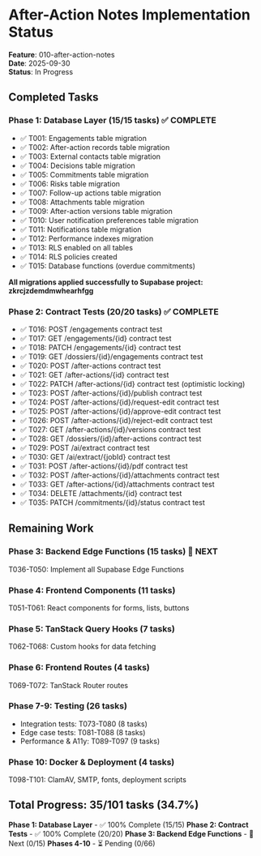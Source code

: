 # After-Action Notes Implementation Status

**Feature**: 010-after-action-notes  
**Date**: 2025-09-30  
**Status**: In Progress

## Completed Tasks

### Phase 1: Database Layer (15/15 tasks) ✅ COMPLETE
- ✅ T001: Engagements table migration
- ✅ T002: After-action records table migration
- ✅ T003: External contacts table migration
- ✅ T004: Decisions table migration
- ✅ T005: Commitments table migration
- ✅ T006: Risks table migration
- ✅ T007: Follow-up actions table migration
- ✅ T008: Attachments table migration
- ✅ T009: After-action versions table migration
- ✅ T010: User notification preferences table migration
- ✅ T011: Notifications table migration
- ✅ T012: Performance indexes migration
- ✅ T013: RLS enabled on all tables
- ✅ T014: RLS policies created
- ✅ T015: Database functions (overdue commitments)

**All migrations applied successfully to Supabase project: zkrcjzdemdmwhearhfgg**

### Phase 2: Contract Tests (20/20 tasks) ✅ COMPLETE
- ✅ T016: POST /engagements contract test
- ✅ T017: GET /engagements/{id} contract test
- ✅ T018: PATCH /engagements/{id} contract test
- ✅ T019: GET /dossiers/{id}/engagements contract test
- ✅ T020: POST /after-actions contract test
- ✅ T021: GET /after-actions/{id} contract test
- ✅ T022: PATCH /after-actions/{id} contract test (optimistic locking)
- ✅ T023: POST /after-actions/{id}/publish contract test
- ✅ T024: POST /after-actions/{id}/request-edit contract test
- ✅ T025: POST /after-actions/{id}/approve-edit contract test
- ✅ T026: POST /after-actions/{id}/reject-edit contract test
- ✅ T027: GET /after-actions/{id}/versions contract test
- ✅ T028: GET /dossiers/{id}/after-actions contract test
- ✅ T029: POST /ai/extract contract test
- ✅ T030: GET /ai/extract/{jobId} contract test
- ✅ T031: POST /after-actions/{id}/pdf contract test
- ✅ T032: POST /after-actions/{id}/attachments contract test
- ✅ T033: GET /after-actions/{id}/attachments contract test
- ✅ T034: DELETE /attachments/{id} contract test
- ✅ T035: PATCH /commitments/{id}/status contract test

## Remaining Work

### Phase 3: Backend Edge Functions (15 tasks) 🚧 NEXT
T036-T050: Implement all Supabase Edge Functions

### Phase 4: Frontend Components (11 tasks)
T051-T061: React components for forms, lists, buttons

### Phase 5: TanStack Query Hooks (7 tasks)
T062-T068: Custom hooks for data fetching

### Phase 6: Frontend Routes (4 tasks)
T069-T072: TanStack Router routes

### Phase 7-9: Testing (26 tasks)
- Integration tests: T073-T080 (8 tasks)
- Edge case tests: T081-T088 (8 tasks)
- Performance & A11y: T089-T097 (9 tasks)

### Phase 10: Docker & Deployment (4 tasks)
T098-T101: ClamAV, SMTP, fonts, deployment scripts

## Total Progress: 35/101 tasks (34.7%)

**Phase 1: Database Layer** - ✅ 100% Complete (15/15)
**Phase 2: Contract Tests** - ✅ 100% Complete (20/20)
**Phase 3: Backend Edge Functions** - 🚧 Next (0/15)
**Phases 4-10** - ⏳ Pending (0/66)
